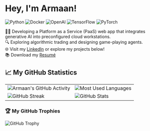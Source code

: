 # Hey, I'm Armaan!
![Python](https://img.shields.io/badge/-Python-3776AB?style=flat-square&logo=Python&logoColor=white)
![Docker](https://img.shields.io/badge/-Docker-2496ED?style=flat-square&logo=Docker&logoColor=white)
![OpenAI](https://img.shields.io/badge/-OpenAI-412991?style=flat-square&logo=openai&logoColor=white)
![TensorFlow](https://img.shields.io/badge/-TensorFlow-FF6F00?style=flat-square&logo=TensorFlow&logoColor=white)
![PyTorch](https://img.shields.io/badge/-PyTorch-EE4C2C?style=flat-square&logo=PyTorch&logoColor=white)

👨‍💻 Developing a Platform as a Service (PaaS) web app that integrates generative AI into preconfigured cloud workstations.  
🔍 Exploring algorithmic trading and designing game-playing agents.  
🌐 Visit my [LinkedIn](https://www.linkedin.com/in/armaan-kapoor/) or explore my projects below!  
📚 Download my [Resumé](https://github.com/ak2k2/ak2k2/files/15493160/resume_fixed.pdf)


## 📈 My GitHub Statistics

<table>
  <tr>
    <td><img src="https://ghchart.rshah.org/ak2k2" alt="Armaan's GitHub Activity"/></td>
    <td><img src="https://github-readme-stats.vercel.app/api/top-langs/?username=ak2k2&layout=compact&theme=vue" alt="Most Used Languages"/></td>
  </tr>
  <tr>
    <td><img src="https://github-readme-streak-stats.herokuapp.com/?user=ak2k2&theme=dark" alt="GitHub Streak"/></td>
    <td><img src="https://github-readme-stats.vercel.app/api?username=ak2k2&show_icons=true&theme=vue" alt="GitHub Stats"/></td>
  </tr>
</table>

### 🏆 My GitHub Trophies
![GitHub Trophy](https://github-profile-trophy.vercel.app/?username=ak2k2&theme=nord&no-frame=true)


